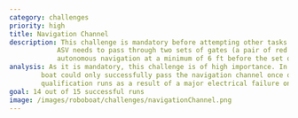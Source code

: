 ```yaml
---
category: challenges
priority: high
title: Navigation Channel 
description: This challenge is mandatory before attempting other tasks. The 
            ASV needs to pass through two sets of gates (a pair of red and green buoys) and starts
            autonomous navigation at a minimum of 6 ft before the set of gates.
analysis: As it is mandatory, this challenge is of high importance. In 2019, the 
        boat could only successfully pass the navigation channel once out of four 
        qualification runs as a result of a major electrical failure onboard.
goal: 14 out of 15 successful runs
image: /images/roboboat/challenges/navigationChannel.png
---
```

